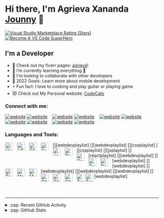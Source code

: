 # Hi there, I'm Agrieva Xananda [Jounny][instagram] 👋

[![Visual Studio Marketplace Rating (Stars)](https://img.shields.io/visual-studio-marketplace/stars/codestackr.codestackr-theme?label=codeSTACKr%20VS%20Code%20Theme&logo=visualstudiocode&logoColor=ff652f&style=for-the-badge)](https://marketplace.visualstudio.com/items?itemName=codestackr.codestackr-theme)
[![Become A VS Code SuperHero](https://img.shields.io/badge/-Become%20A%20VS%20Code%20SuperHero%20%E2%86%92-gray.svg?colorB=ff652f&style=for-the-badge)](https://vsCodeHero.com)

## I'm a Developer

- 🔭 Check out my fiverr pages: [agrieva][fiverr]!
- 🌱 I’m currently learning everything 🤣
- 👯 I'm looking to collaborate with other developers
- 🥅 2022 Goals: Learn more about mobile development
- ⚡ Fun fact: I love to cooking and play guitar or playing game
- 😻 Check out My Personal website: [CodeCats](https://github.com/Jounnyy)

### Connect with me:

[![website](./img/globe-light.svg)](https://codestackr.com#gh-light-mode-only)
[![website](./img/globe-dark.svg)](https://codestackr.com#gh-dark-mode-only)
&nbsp;&nbsp;
[![website](./img/youtube-light.svg)](https://youtube.com/codestackr#gh-light-mode-only)
[![website](./img/youtube-dark.svg)](https://youtube.com/codestackr#gh-dark-mode-only)
&nbsp;&nbsp;
[![website](./img/twitter-light.svg)](https://twitter.com/codestackr#gh-light-mode-only)
[![website](./img/twitter-dark.svg)](https://twitter.com/codestackr#gh-dark-mode-only)
&nbsp;&nbsp;
[![website](./img/linkedin-light.svg)](https://linkedin.com/in/codeSTACKr#gh-light-mode-only)
[![website](./img/linkedin-dark.svg)](https://linkedin.com/in/codeSTACKr#gh-dark-mode-only)
&nbsp;&nbsp;
[![website](./img/instagram-light.svg)](https://instagram.com/codeSTACKr#gh-light-mode-only)
[![website](./img/instagram-dark.svg)](https://instagram.com/codeSTACKr#gh-dark-mode-only)

### Languages and Tools:

[<img align="left" alt="Visual Studio Code" width="26px" src="https://cdn.jsdelivr.net/gh/devicons/devicon/icons/vscode/vscode-original.svg" style="padding-right:10px;" />][webdevplaylist]
[<img align="left" alt="HTML5" width="26px" src="https://cdn.jsdelivr.net/gh/devicons/devicon/icons/html5/html5-original.svg" style="padding-right:10px;" />][webdevplaylist]
[<img align="left" alt="CSS3" width="26px" src="https://cdn.jsdelivr.net/gh/devicons/devicon/icons/css3/css3-original.svg" style="padding-right:10px;" />][cssplaylist]
[<img align="left" alt="Sass" width="26px" src="https://cdn.jsdelivr.net/gh/devicons/devicon/icons/sass/sass-original.svg" style="padding-right:10px;" />][cssplaylist]
[<img align="left" alt="JavaScript" width="26px" src="https://cdn.jsdelivr.net/gh/devicons/devicon/icons/javascript/javascript-original.svg" style="padding-right:10px;" />][jsplaylist]
[<img align="left" alt="React" width="26px" src="https://cdn.jsdelivr.net/gh/devicons/devicon/icons/react/react-original.svg" style="padding-right:10px;" />][reactplaylist]
[<img align="left" alt="Gatsby" width="26px" src="https://cdn.jsdelivr.net/gh/devicons/devicon/icons/gatsby/gatsby-original.svg" style="padding-right:10px;" />][webdevplaylist]
[<img align="left" alt="GraphQL" width="26px" src="https://cdn.jsdelivr.net/gh/devicons/devicon/icons/graphql/graphql-plain.svg" style="padding-right:10px;" />][webdevplaylist]
[<img align="left" alt="Node.js" width="26px" src="https://cdn.jsdelivr.net/gh/devicons/devicon/icons/nodejs/nodejs-original.svg" style="padding-right:10px;" />][webdevplaylist]
[<img align="left" alt="Deno" width="26px" src="./img/deno-light.svg" style="padding-right:10px;" />][webdevplaylist]
[<img align="left" alt="MongoDB" width="26px" src="https://cdn.jsdelivr.net/gh/devicons/devicon/icons/mongodb/mongodb-original.svg" style="padding-right:10px;" />][webdevplaylist]
[<img align="left" alt="MySQL" width="26px" src="https://cdn.jsdelivr.net/gh/devicons/devicon/icons/mysql/mysql-original.svg" style="padding-right:10px;" />][webdevplaylist]
[<img align="left" alt="Git" width="26px" src="https://cdn.jsdelivr.net/gh/devicons/devicon/icons/git/git-original.svg" style="padding-right:10px;" />][webdevplaylist]
[<img align="left" alt="GitHub" width="26px" src="https://user-images.githubusercontent.com/3369400/139447912-e0f43f33-6d9f-45f8-be46-2df5bbc91289.png" style="padding-right:10px;" />](https://www.youtube.com/playlist?list=PLkwxH9e_vrAJ0WbEsFA9W3I1W-g_BTsbt#gh-dark-mode-only)
[<img align="left" alt="GitHub" width="26px" src="https://user-images.githubusercontent.com/3369400/139448065-39a229ba-4b06-434b-bc67-616e2ed80c8f.png" style="padding-right:10px;" />](https://www.youtube.com/playlist?list=PLkwxH9e_vrAJ0WbEsFA9W3I1W-g_BTsbt#gh-light-mode-only)
[<img align="left" alt="Terminal" width="26px" src="./img/terminal-light.svg" />](https://www.youtube.com/playlist?list=PLkwxH9e_vrAJ0WbEsFA9W3I1W-g_BTsbt#gh-light-mode-only)
[<img align="left" alt="Terminal" width="26px" src="./img/terminal-dark.svg" />](https://www.youtube.com/playlist?list=PLkwxH9e_vrAJ0WbEsFA9W3I1W-g_BTsbt#gh-dark-mode-only)

<br />
<br />

---

<details>
  <summary>:zap: Recent GitHub Activity</summary>
  
<!--START_SECTION:activity-->
1. 🗣 Commented on [#156](https://github.com/codeSTACKr/create-10k-nft-collection/issues/156) in [codeSTACKr/create-10k-nft-collection](https://github.com/codeSTACKr/create-10k-nft-collection)
2. 🎉 Merged PR [#156](https://github.com/codeSTACKr/create-10k-nft-collection/pull/156) in [codeSTACKr/create-10k-nft-collection](https://github.com/codeSTACKr/create-10k-nft-collection)
3. ❌ Closed PR [#44](https://github.com/codeSTACKr/minter-dapp/pull/44) in [codeSTACKr/minter-dapp](https://github.com/codeSTACKr/minter-dapp)
4. 🗣 Commented on [#44](https://github.com/codeSTACKr/minter-dapp/issues/44) in [codeSTACKr/minter-dapp](https://github.com/codeSTACKr/minter-dapp)
5. ❌ Closed PR [#45](https://github.com/codeSTACKr/minter-dapp/pull/45) in [codeSTACKr/minter-dapp](https://github.com/codeSTACKr/minter-dapp)
<!--END_SECTION:activity-->

</details>

<details>
  <summary>:zap: GitHub Stats</summary>

  <img align="left" alt="codeSTACKr's GitHub Stats" src="https://github-readme-stats.vercel.app/api?username=codeSTACKr&show_icons=true&hide_border=false&title_color=ff652f&icon_color=FFE400&bg_color=09131B&text_color=ffffff&border_color=0c1a25" />

</details>

[instagram]: https://www.instagram.com/real.jounny/

<!-- [linkedin]: https://linkedin.com/in/codeSTACKr -->

[likedin]: https://www.linkedin.com/in/agrieva-xananda-7a753422b/
[fiverr]: https://www.fiverr.com/agrieva?up_rollout=true
